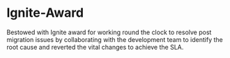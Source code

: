 # Ignite-Award
Bestowed with Ignite award for working round the clock to resolve post migration issues by collaborating with the development team to identify the root cause and reverted the vital changes to achieve the SLA.
